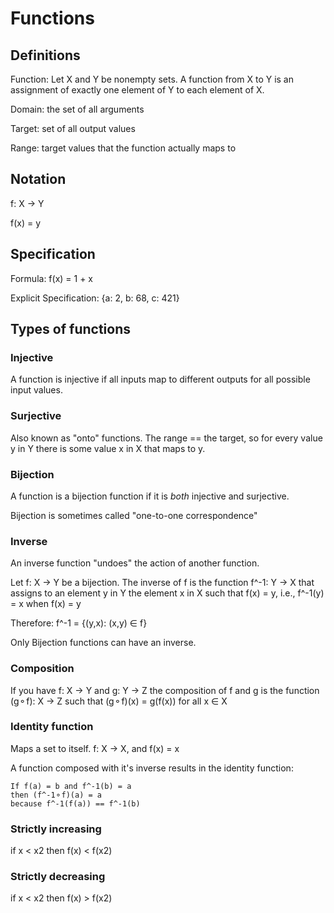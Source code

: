 # Functions

## Definitions

Function: Let X and Y be nonempty sets. A function from X to Y is an assignment
of exactly one element of Y to each element of X.

Domain: the set of all arguments

Target: set of all output values

Range: target values that the function actually maps to

## Notation

f: X -> Y

f(x) = y

## Specification

Formula: f(x) = 1 + x

Explicit Specification: {a: 2, b: 68, c: 421}

## Types of functions

### Injective

A function is injective if all inputs map to different outputs for all possible
input values.

### Surjective

Also known as "onto" functions. The range == the target, so for every value y in Y
there is some value x in X that maps to y.

### Bijection

A function is a bijection function if it is _both_ injective and surjective.

Bijection is sometimes called "one-to-one correspondence"

### Inverse

An inverse function "undoes" the action of another function.

Let f: X -> Y be a bijection. The inverse of f is the function f^-1: Y -> X that
assigns to an element y in Y the element x in X such that f(x) = y, i.e., f^-1(y) = x when f(x) = y

Therefore: f^-1 = {(y,x): (x,y) ∈ f}

Only Bijection functions can have an inverse.

### Composition

If you have f: X -> Y and g: Y -> Z the composition of f and g is the function
(g⚬f): X -> Z such that (g⚬f)(x) = g(f(x)) for all x ∈ X

### Identity function

Maps a set to itself. f: X -> X, and f(x) = x

A function composed with it's inverse results in the identity function:

```
If f(a) = b and f^-1(b) = a
then (f^-1⚬f)(a) = a
because f^-1(f(a)) == f^-1(b)
```

### Strictly increasing

if x < x2 then f(x) < f(x2)

### Strictly decreasing

if x < x2 then f(x) > f(x2)
